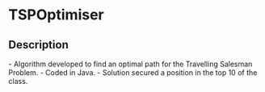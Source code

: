 <h1>TSPOptimiser</h1>

<h2>Description</h2>
 - Algorithm developed to find an optimal path for the Travelling Salesman Problem. 
 - Coded in Java. 
 - Solution secured a position in the top 10 of the class.